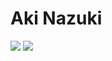 # Aki Nazuki

![](https://github-readme-stats.vercel.app/api?username=akinazuki&count_private=true&show_icons=true&locale=cn&include_all_commits=true) ![](https://github-readme-stats.vercel.app/api/top-langs/?username=akinazuki&hide=css,html&layout=compact&langs_count=8)
